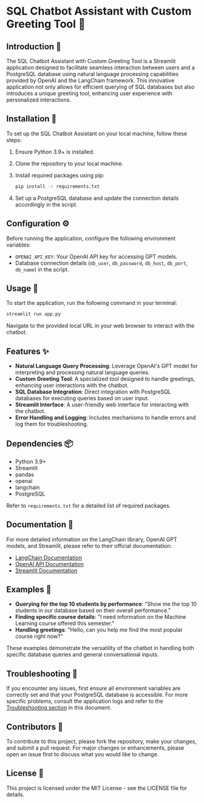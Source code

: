 # SQL Chatbot Assistant with Custom Greeting Tool 🤖

## Introduction 📜

The SQL Chatbot Assistant with Custom Greeting Tool is a Streamlit application designed to facilitate seamless interaction between users and a PostgreSQL database using natural language processing capabilities provided by OpenAI and the LangChain framework. This innovative application not only allows for efficient querying of SQL databases but also introduces a unique greeting tool, enhancing user experience with personalized interactions.

## Installation 💾

To set up the SQL Chatbot Assistant on your local machine, follow these steps:

1. Ensure Python 3.9+ is installed.
2. Clone the repository to your local machine.
3. Install required packages using pip:

   ```bash
   pip install -r requirements.txt
   ```

4. Set up a PostgreSQL database and update the connection details accordingly in the script.

## Configuration ⚙️

Before running the application, configure the following environment variables:

- `OPENAI_API_KEY`: Your OpenAI API key for accessing GPT models.
- Database connection details (`db_user`, `db_password`, `db_host`, `db_port`, `db_name`) in the script.

## Usage 🚀

To start the application, run the following command in your terminal:

```bash
streamlit run app.py
```

Navigate to the provided local URL in your web browser to interact with the chatbot.

## Features ✨

- **Natural Language Query Processing**: Leverage OpenAI's GPT model for interpreting and processing natural language queries.
- **Custom Greeting Tool**: A specialized tool designed to handle greetings, enhancing user interactions with the chatbot.
- **SQL Database Integration**: Direct integration with PostgreSQL databases for executing queries based on user input.
- **Streamlit Interface**: A user-friendly web interface for interacting with the chatbot.
- **Error Handling and Logging**: Includes mechanisms to handle errors and log them for troubleshooting.

## Dependencies 📦

- Python 3.9+
- Streamlit
- pandas
- openai
- langchain
- PostgreSQL

Refer to `requirements.txt` for a detailed list of required packages.

## Documentation 📖

For more detailed information on the LangChain library, OpenAI GPT models, and Streamlit, please refer to their official documentation:

- [LangChain Documentation](https://langchain.com)
- [OpenAI API Documentation](https://openai.com/api)
- [Streamlit Documentation](https://docs.streamlit.io)

## Examples 🌟

- **Querying for the top 10 students by performance**: "Show me the top 10 students in our database based on their overall performance."
- **Finding specific course details**: "I need information on the Machine Learning course offered this semester."
- **Handling greetings**: "Hello, can you help me find the most popular course right now?"

These examples demonstrate the versatility of the chatbot in handling both specific database queries and general conversational inputs.

## Troubleshooting 🔧

If you encounter any issues, first ensure all environment variables are correctly set and that your PostgreSQL database is accessible. For more specific problems, consult the application logs and refer to the [Troubleshooting section](#troubleshooting) in this document.

## Contributors 🤝

To contribute to this project, please fork the repository, make your changes, and submit a pull request. For major changes or enhancements, please open an issue first to discuss what you would like to change.

## License 📄

This project is licensed under the MIT License - see the LICENSE file for details.
